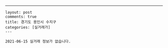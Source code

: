 ---
    layout: post
    comments: true
    title: 경기도 용인시 수지구
    categories: [실거래가]
    ---

    2021-06-15 실거래 정보가 없습니다.

    